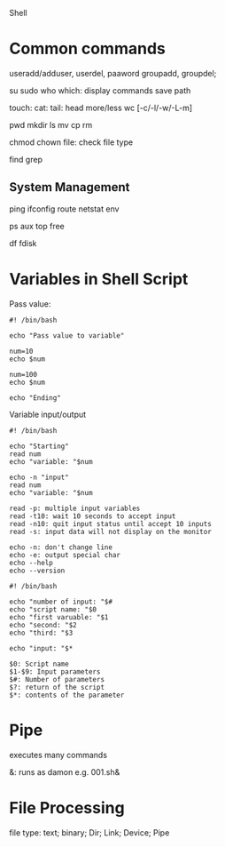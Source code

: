 Shell 

# Common commands
useradd/adduser, userdel,
paaword
groupadd, groupdel;

su
sudo
who
which: display commands save path

touch:
cat:
tail:
head
more/less
wc [-c/-l/-w/-L-m]

pwd
mkdir
ls
mv
cp
rm

chmod
chown
file: check file type

find
grep

## System Management
ping
ifconfig
route
netstat
env

ps aux
top
free

df
fdisk

# Variables in Shell Script
Pass value:
```
#! /bin/bash

echo "Pass value to variable"

num=10
echo $num

num=100
echo $num

echo "Ending"
```

Variable input/output
```
#! /bin/bash
  
echo "Starting"
read num
echo "variable: "$num

echo -n "input"
read num
echo "variable: "$num
```

```
read -p: multiple input variables
read -t10: wait 10 seconds to accept input 
read -n10: quit input status until accept 10 inputs 
read -s: input data will not display on the monitor

echo -n: don't change line
echo -e: output special char
echo --help
echo --version
```

```
#! /bin/bash
  
echo "number of input: "$#
echo "script name: "$0
echo "first varuable: "$1
echo "second: "$2
echo "third: "$3

echo "input: "$*
```

```
$0: Script name
$1-$9: Input parameters
$#: Number of parameters
$?: return of the script
$*: contents of the parameter
```

# Pipe 
executes many commands 

&: runs as damon
  e.g. 001.sh&

# File Processing
file type: text; binary;  Dir; Link; Device; Pipe
































